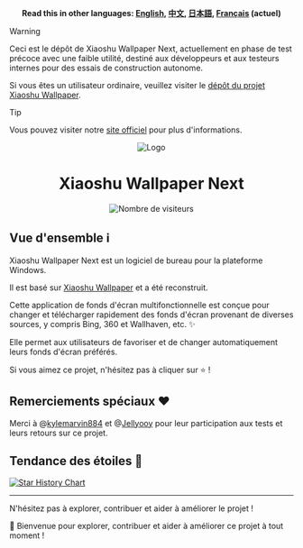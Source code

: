 <p align="center">
    <b>Read this in other languages: <a href="README.md">English</a>, <a href="README_zh.md">中文</a>, <a href="README_ja.md">日本語</a>, <a href="README_fr.md">Français</a> (actuel)</b>
</p>

> [!WARNING]
>
> Ceci est le dépôt de Xiaoshu Wallpaper Next, actuellement en phase de test précoce avec une faible utilité, destiné aux développeurs et aux testeurs internes pour des essais de construction autonome.
>
> Si vous êtes un utilisateur ordinaire, veuillez visiter le [dépôt du projet Xiaoshu Wallpaper](https://github.com/shu-shu-1/Xiaoshu-Wallpaper/).

> [!TIP]
> 
> Vous pouvez visiter notre [site officiel](https://shu-shu-1.github.io/wallpaper/) pour plus d'informations.

<p align="center">
    <img src="https://github.com/user-attachments/assets/a3d85ade-580e-43b4-bef1-db006b2b5670" alt="Logo">
</p>
<h1 align="center">Xiaoshu Wallpaper Next</h1>

<p align="center">
    <img src="http://estruyf-github.azurewebsites.net/api/VisitorHit?user=shu-shu-1&repo=Xiaoshu-Wallpaper-Next&countColor=%237B1E7B" alt="Nombre de visiteurs">
</p>

## Vue d'ensemble ℹ️

Xiaoshu Wallpaper Next est un logiciel de bureau pour la plateforme Windows.

Il est basé sur [Xiaoshu Wallpaper](https://github.com/shu-shu-1/Xiaoshu-Wallpaper/) et a été reconstruit.

Cette application de fonds d'écran multifonctionnelle est conçue pour changer et télécharger rapidement des fonds d'écran provenant de diverses sources, y compris Bing, 360 et Wallhaven, etc. ✨ 

Elle permet aux utilisateurs de favoriser et de changer automatiquement leurs fonds d'écran préférés.

Si vous aimez ce projet, n'hésitez pas à cliquer sur ⭐️ !

## Remerciements spéciaux ❤️

Merci à @[kylemarvin884](https://github.com/kylemarvin884) et @[Jellyooy](https://github.com/Jellyooy/) pour leur participation aux tests et leurs retours sur ce projet.

## Tendance des étoiles 🌟

[![Star History Chart](https://api.star-history.com/svg?repos=shu-shu-1/Xiaoshu-Wallpaper-Next&type=Date)](https://star-history.com/#shu-shu-1/BingWallpaper&Date)

---

N'hésitez pas à explorer, contribuer et aider à améliorer le projet !

🚀 Bienvenue pour explorer, contribuer et aider à améliorer ce projet à tout moment !
